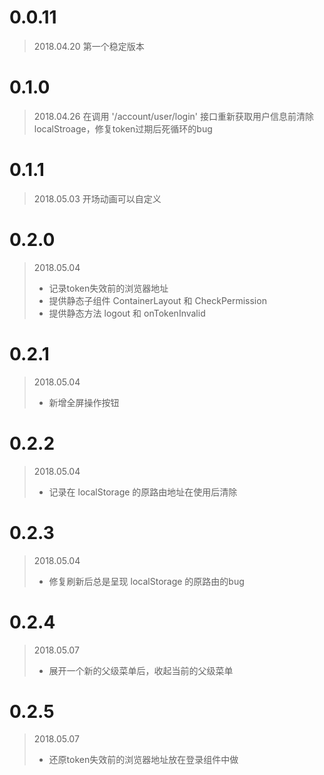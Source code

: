 # 0.0.11 
> 2018.04.20
> 第一个稳定版本

# 0.1.0 
> 2018.04.26
> 在调用 '/account/user/login' 接口重新获取用户信息前清除localStroage，修复token过期后死循环的bug

# 0.1.1
> 2018.05.03
> 开场动画可以自定义

# 0.2.0
> 2018.05.04
> - 记录token失效前的浏览器地址
> - 提供静态子组件 ContainerLayout 和 CheckPermission
> - 提供静态方法 logout 和 onTokenInvalid

# 0.2.1
> 2018.05.04
> - 新增全屏操作按钮

# 0.2.2
> 2018.05.04
> - 记录在 localStorage 的原路由地址在使用后清除

# 0.2.3
> 2018.05.04
> - 修复刷新后总是呈现 localStorage 的原路由的bug

# 0.2.4
> 2018.05.07
> - 展开一个新的父级菜单后，收起当前的父级菜单

# 0.2.5
> 2018.05.07
> - 还原token失效前的浏览器地址放在登录组件中做

